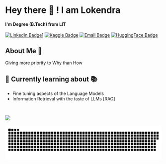# Hey there 👋 ! I am Lokendra 
#### I'm  Degree (B.Tech) from LIT

[![LinkedIn Badge](https://img.shields.io/badge/-LinkedIn-0077b5?style=flat-square&logo=Linkedin&logoColor=white)](https://www.linkedin.com/in/lokendra-singh-dataanalyst/)]
[![Kaggle Badge](https://img.shields.io/badge/-Kaggle-1DA1F2?style=flat-square&logo=Kaggle&logoColor=white)](https://www.kaggle.com/lokendra12345)
[![Email Badge](https://img.shields.io/badge/-Email-DB4437?style=flat-square&logo=Gmail&logoColor=white)](mailto:singhlokendra2164@gmail.com)
[![HuggingFace Badge](https://img.shields.io/badge/-HuggingFace-FFC300?style=flat-square&logo=HuggingFace&logoColor=white)](https://loky2002.netlify.app/)

## About Me 🚀

Giving more priority to Why than How 

## 🌱 Currently learning about 📚

- Fine tuning aspects of the Language Models
- Information Retrieval with the taste of LLMs [RAG]
<br>



 <a href="https://github.com/ashishakkumar"><img width="40%" src="https://github-readme-stats.vercel.app/api/top-langs/?username=ashishakkumar&theme=dark&hide=html,css,cmake&layout=compact&langs_count=4&bg_color=111010&hide_title=true"></a>
</p>



![My GitHub Snake Game](https://raw.githubusercontent.com/ashishakkumar/ashishakkumar/output/github-snake.svg)


<!--<p align="center">
    <img id="preview" src="https://komarev.com/ghpvc/?username=ashishakkumar&color=grey">

  ## GitHub Stats:

<p>
   <img width="766em" src="https://github-profile-trophy.vercel.app/?username=lokendrasingh&no-frame=true&row=1&column=7" /> <br>
 <img height="160em" src="https://github-readme-stats.vercel.app/api?username=lokendrasingh&show_icons=true&hide_border=true&count_private=true&include_all_commits=true&hide=contribs" />
  <img height="160em" src="https://github-readme-stats.vercel.app/api/top-langs/?username=lokendrasingh&show_icons=true&hide_border=true&layout=compact&langs_count=10"/>
</p> -->

<!--  [![](https://github-readme-stats.vercel.app/api/top-langs?username=lokendrasingh&hide=html,scss,stylus,blade,jupyter%20notebook&theme=algolia&show_icons=true)](https://github.com/ashishkumarak) -->
